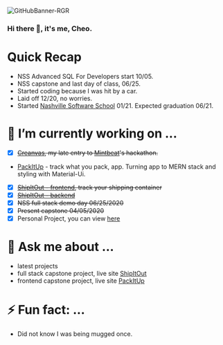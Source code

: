 ![GitHubBanner-RGR](https://user-images.githubusercontent.com/5026476/118163242-6350f780-b3e7-11eb-9fac-68877b5bbce7.png)

### Hi there 🤔, it's me, Cheo.

# Quick Recap
- NSS Advanced SQL For Developers start 10/05.
- NSS capstone and last day of class, 06/25.
- Started coding because I was hit by a car.
- Laid off 12/20, no worries.
- Started [Nashville Software School](http://nashvillesoftwareschool.com/) 01/21. Expected graduation 06/21.


# 🔭 I’m currently working on ...
- [X] ~~[Creanvas](https://github.com/CheoR/creanvas), my late entry to [Mintbeat](https://mintbean.io/meets/cfa4fa54-c706-4c51-a04f-671f6686f9fd)'s hackathon.~~
- [PackItUp](https://github.com/CheoR/pack-it-up) - track what you pack, app. Turning app to MERN stack and styling with Material-Ui.
- [X] ~~[ShipItOut - frontend](https://github.com/CheoR/shipItOut-client), track your shipping container~~
- [X] ~~[ShipItOut - backend](https://github.com/CheoR/shipItOut-server)~~
- [X] ~~NSS full stack demo day 06/25/2020~~
- [X] ~~Present capstone 04/05/2020~~
- [X] Personal Project, you can view [ here ](https://cheor.github.io/portfolio/)

# 💬 Ask me about ...
- latest projects
- full stack capstone project, live site [ShipItOut](https://shipitout.herokuapp.com/)
- frontend capstone project, live site [PackItUp](https://cr-demo--packitup.netlify.app)

# ⚡ Fun fact: ...
- Did not know I was being mugged once.

<!--
**CheoR/CheoR** is a ✨ _special_ ✨ repository because its `README.md` (this file) appears on your GitHub profile.
- ![LinkedInBanner-msg]
( https://user-images.githubusercontent.com/5026476/109435574-b7e7f780-79e0-11eb-9cb1-17ab2c393757 .png)

Here are some ideas to get you started:

- 🔭 I’m currently working on ...
- 🌱 I’m currently learning ...
- 👯 I’m looking to collaborate on ...
- 🤔 I’m looking for help with ...
- 💬 Ask me about ...
- 📫 How to reach me: ...
- 😄 Pronouns: ...
- ⚡ Fun fact: ...
-->
